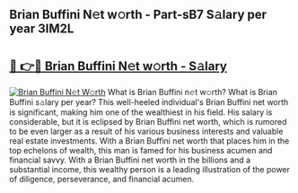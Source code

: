 ## Brian Buffini N𝚎t w𝚘rth - Part-sB7 S𝚊lary per year 3IM2L

# <h2><a href="http://gc46qro.nevu.top/?p=Brian+Buffini">🔗 👉🔴 Brian Buffini N𝚎t w𝚘rth - S𝚊lary</a></h2>

[![Brian Buffini N𝚎t W𝚘rth](https://i.imgur.com/Oavwk0R.jpeg)](http://gc46qro.nevu.top/?p=Brian+Buffini)
What is Brian Buffini n𝚎t w𝚘rth? What is Brian Buffini s𝚊lary per year?
This well-heeled individual's Brian Buffini net worth is significant, making him one of the wealthiest in his field. His salary is considerable, but it is eclipsed by Brian Buffini net worth, which is rumored to be even larger as a result of his various business interests and valuable real estate investments. With a Brian Buffini net worth that places him in the top echelons of wealth, this man is famed for his business acumen and financial savvy. With a Brian Buffini net worth in the billions and a substantial income, this wealthy person is a leading illustration of the power of diligence, perseverance, and financial acumen.
